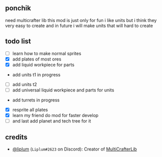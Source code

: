 ## ponchik
need multicrafter lib
this mod is just only for fun
i like units but i think they very easy to create and in future i will make units that will hard to create
## todo list
- [ ] learn how to make normal sprites
- [x] add plates of most ores
- [x] add liquid workpiece for parts
- add units t1 in progress
- [ ] add units t2
- [ ] add universal liquid workpiece and parts for units
- add turrets in progress
- [x] resprite all plates
- [x] learn my friend do mod for faster develop
- [ ] and last add planet and tech tree for it

## credits
- [@liplum](https://github.com/liplum) (`Liplum#2623` on Discord): Creator of [MultiCrafterLib](https://github.com/liplum/MultiCrafterLib) 
